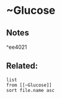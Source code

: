 # ~Glucose

## Notes

^ee4021

## Related:
```dataview
list
from [[~Glucose]]
sort file.name asc
```
